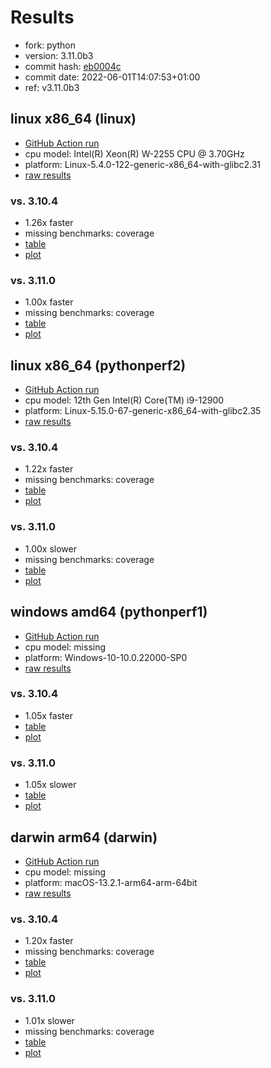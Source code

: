 # Results

- fork: python
- version: 3.11.0b3
- commit hash: [eb0004c](https://github.com/python/cpython/commit/eb0004c)
- commit date: 2022-06-01T14:07:53+01:00
- ref: v3.11.0b3

## linux x86_64 (linux)

- [GitHub Action run](https://github.com/faster-cpython/benchmarking/actions/runs/4566181119)
- cpu model: Intel(R) Xeon(R) W-2255 CPU @ 3.70GHz
- platform: Linux-5.4.0-122-generic-x86_64-with-glibc2.31
- [raw results](bm-20220601-linux-x86_64-python-v3.11.0b3-3.11.0b3-eb0004c.json)

### vs. 3.10.4

- 1.26x faster
- missing benchmarks: coverage
- [table](bm-20220601-linux-x86_64-python-v3.11.0b3-3.11.0b3-eb0004c-vs-3.10.4.md)
- [plot](bm-20220601-linux-x86_64-python-v3.11.0b3-3.11.0b3-eb0004c-vs-3.10.4.png)

### vs. 3.11.0

- 1.00x faster
- missing benchmarks: coverage
- [table](bm-20220601-linux-x86_64-python-v3.11.0b3-3.11.0b3-eb0004c-vs-3.11.0.md)
- [plot](bm-20220601-linux-x86_64-python-v3.11.0b3-3.11.0b3-eb0004c-vs-3.11.0.png)

## linux x86_64 (pythonperf2)

- [GitHub Action run](https://github.com/faster-cpython/benchmarking/actions/runs/4566181119)
- cpu model: 12th Gen Intel(R) Core(TM) i9-12900
- platform: Linux-5.15.0-67-generic-x86_64-with-glibc2.35
- [raw results](bm-20220601-pythonperf2-x86_64-python-v3.11.0b3-3.11.0b3-eb0004c.json)

### vs. 3.10.4

- 1.22x faster
- missing benchmarks: coverage
- [table](bm-20220601-pythonperf2-x86_64-python-v3.11.0b3-3.11.0b3-eb0004c-vs-3.10.4.md)
- [plot](bm-20220601-pythonperf2-x86_64-python-v3.11.0b3-3.11.0b3-eb0004c-vs-3.10.4.png)

### vs. 3.11.0

- 1.00x slower
- missing benchmarks: coverage
- [table](bm-20220601-pythonperf2-x86_64-python-v3.11.0b3-3.11.0b3-eb0004c-vs-3.11.0.md)
- [plot](bm-20220601-pythonperf2-x86_64-python-v3.11.0b3-3.11.0b3-eb0004c-vs-3.11.0.png)

## windows amd64 (pythonperf1)

- [GitHub Action run](https://github.com/faster-cpython/benchmarking/actions/runs/4566181119)
- cpu model: missing
- platform: Windows-10-10.0.22000-SP0
- [raw results](bm-20220601-pythonperf1-amd64-python-v3.11.0b3-3.11.0b3-eb0004c.json)

### vs. 3.10.4

- 1.05x faster
- [table](bm-20220601-pythonperf1-amd64-python-v3.11.0b3-3.11.0b3-eb0004c-vs-3.10.4.md)
- [plot](bm-20220601-pythonperf1-amd64-python-v3.11.0b3-3.11.0b3-eb0004c-vs-3.10.4.png)

### vs. 3.11.0

- 1.05x slower
- [table](bm-20220601-pythonperf1-amd64-python-v3.11.0b3-3.11.0b3-eb0004c-vs-3.11.0.md)
- [plot](bm-20220601-pythonperf1-amd64-python-v3.11.0b3-3.11.0b3-eb0004c-vs-3.11.0.png)

## darwin arm64 (darwin)

- [GitHub Action run](https://github.com/faster-cpython/benchmarking/actions/runs/4566181119)
- cpu model: missing
- platform: macOS-13.2.1-arm64-arm-64bit
- [raw results](bm-20220601-darwin-arm64-python-v3.11.0b3-3.11.0b3-eb0004c.json)

### vs. 3.10.4

- 1.20x faster
- missing benchmarks: coverage
- [table](bm-20220601-darwin-arm64-python-v3.11.0b3-3.11.0b3-eb0004c-vs-3.10.4.md)
- [plot](bm-20220601-darwin-arm64-python-v3.11.0b3-3.11.0b3-eb0004c-vs-3.10.4.png)

### vs. 3.11.0

- 1.01x slower
- missing benchmarks: coverage
- [table](bm-20220601-darwin-arm64-python-v3.11.0b3-3.11.0b3-eb0004c-vs-3.11.0.md)
- [plot](bm-20220601-darwin-arm64-python-v3.11.0b3-3.11.0b3-eb0004c-vs-3.11.0.png)

